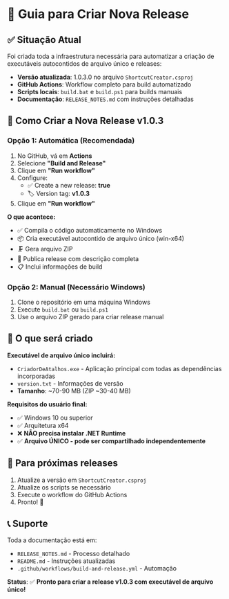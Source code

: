 # 🚀 Guia para Criar Nova Release

## ✅ Situação Atual

Foi criada toda a infraestrutura necessária para automatizar a criação de executáveis autocontidos de arquivo único e releases:

- **Versão atualizada**: 1.0.3.0 no arquivo `ShortcutCreator.csproj`
- **GitHub Actions**: Workflow completo para build automatizado
- **Scripts locais**: `build.bat` e `build.ps1` para builds manuais
- **Documentação**: `RELEASE_NOTES.md` com instruções detalhadas

## 🎯 Como Criar a Nova Release v1.0.3

### Opção 1: Automática (Recomendada)
1. No GitHub, vá em **Actions**
2. Selecione **"Build and Release"**
3. Clique em **"Run workflow"**
4. Configure:
   - ✅ Create a new release: **true**
   - 🏷️ Version tag: **v1.0.3**
5. Clique em **"Run workflow"**

**O que acontece:**
- ✅ Compila o código automaticamente no Windows
- 📦 Cria executável autocontido de arquivo único (win-x64)
- 🗜️ Gera arquivo ZIP
- 🚀 Publica release com descrição completa
- 📋 Inclui informações de build

### Opção 2: Manual (Necessário Windows)
1. Clone o repositório em uma máquina Windows
2. Execute `build.bat` ou `build.ps1`
3. Use o arquivo ZIP gerado para criar release manual

## 📁 O que será criado

**Executável de arquivo único incluirá:**
- `CriadorDeAtalhos.exe` - Aplicação principal com todas as dependências incorporadas
- `version.txt` - Informações de versão
- **Tamanho**: ~70-90 MB (ZIP ~30-40 MB)

**Requisitos do usuário final:**
- ✅ Windows 10 ou superior
- ✅ Arquitetura x64
- ❌ **NÃO precisa instalar .NET Runtime**
- ✅ **Arquivo ÚNICO - pode ser compartilhado independentemente**

## 🔄 Para próximas releases

1. Atualize a versão em `ShortcutCreator.csproj`
2. Atualize os scripts se necessário
3. Execute o workflow do GitHub Actions
4. Pronto! 🎉

## 📞 Suporte

Toda a documentação está em:
- `RELEASE_NOTES.md` - Processo detalhado
- `README.md` - Instruções atualizadas
- `.github/workflows/build-and-release.yml` - Automação

**Status**: ✅ **Pronto para criar a release v1.0.3 com executável de arquivo único!**